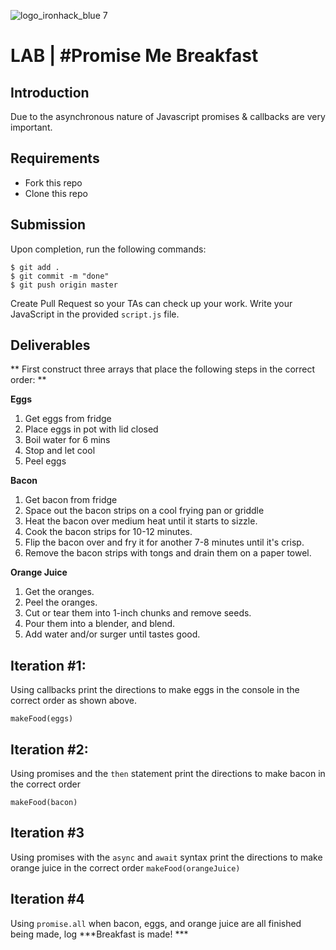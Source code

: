 



![logo_ironhack_blue 7](https://user-images.githubusercontent.com/23629340/40541063-a07a0a8a-601a-11e8-91b5-2f13e4e6b441.png)

# LAB | #Promise Me Breakfast


## Introduction

Due to the asynchronous nature of Javascript promises & callbacks are very important.

## Requirements

- Fork this repo
- Clone this repo

## Submission

Upon completion, run the following commands:

```
$ git add .
$ git commit -m "done"
$ git push origin master
```

Create Pull Request so your TAs can check up your work.  Write your JavaScript in the provided `script.js` file.

## Deliverables

** First construct three arrays that place the following steps in the correct order: **

**Eggs**
1. Get eggs from fridge
2. Place eggs in pot with lid closed
3. Boil water for 6 mins
4. Stop and let cool
5. Peel eggs 


**Bacon**
1. Get bacon from fridge
2. Space out the bacon strips on a cool frying pan or griddle
3. Heat the bacon over medium heat until it starts to sizzle. 
4. Cook the bacon strips for 10-12 minutes.
5. Flip the bacon over and fry it for another 7-8 minutes until it's crisp. 
6. Remove the bacon strips with tongs and drain them on a paper towel.


**Orange Juice**
1.  Get the oranges.
2.   Peel the oranges.
3.  Cut or tear them into 1-inch chunks and remove seeds. 
4.  Pour them into a blender, and blend.   
5.  Add water and/or surger until tastes good. 


## Iteration #1: 

Using callbacks print the directions to make eggs in the console in the correct order as shown above.  

`makeFood(eggs)` 
## Iteration #2: 

Using promises and the `then` statement print the directions to make bacon in the correct order

`makeFood(bacon)`

## Iteration #3 

Using promises with the `async` and `await` syntax print the directions to make orange juice in the correct order 
`makeFood(orangeJuice)`

## Iteration #4 

Using `promise.all` when bacon, eggs, and orange juice are all finished being made, log ***Breakfast is made! ***


